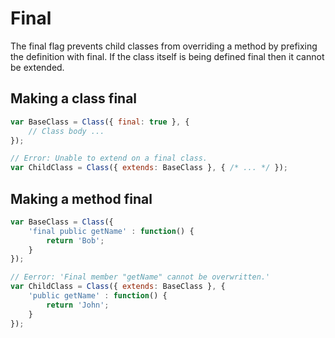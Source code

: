 # Final

The final flag prevents child classes from overriding a method by prefixing the
definition with final. If the class itself is being defined final then it
cannot be extended.


## Making a class final
```javascript
var BaseClass = Class({ final: true }, {
    // Class body ...
});

// Error: Unable to extend on a final class.
var ChildClass = Class({ extends: BaseClass }, { /* ... */ });
```

## Making a method final

```javascript
var BaseClass = Class({
    'final public getName' : function() {
        return 'Bob';
    }
});

// Eerror: 'Final member "getName" cannot be overwritten.'
var ChildClass = Class({ extends: BaseClass }, {
    'public getName' : function() {
        return 'John';
    }
});
```
